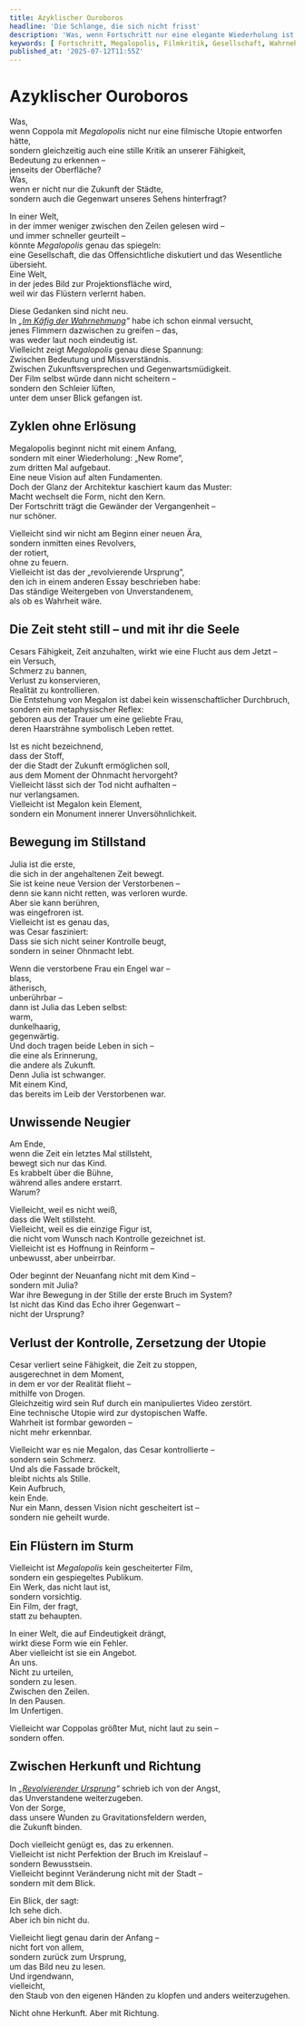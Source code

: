 ```yaml
---
title: Azyklischer Ouroboros
headline: 'Die Schlange, die sich nicht frisst'
description: 'Was, wenn Fortschritt nur eine elegante Wiederholung ist – und unser Blick das Einzige, was sich wirklich ändern kann?'
keywords: [ Fortschritt, Megalopolis, Filmkritik, Gesellschaft, Wahrnehmung, Zyklus, Coppola, Utopie, Ouroboros, Symbolik, Filmanalyse, Soulilog ]
published_at: '2025-07-12T11:55Z'
---
```


# Azyklischer Ouroboros

Was,  
wenn Coppola mit *Megalopolis* nicht nur eine filmische Utopie entworfen hätte,  
sondern gleichzeitig auch eine stille Kritik an unserer Fähigkeit,  
Bedeutung zu erkennen –  
jenseits der Oberfläche?  
Was,  
wenn er nicht nur die Zukunft der Städte,  
sondern auch die Gegenwart unseres Sehens hinterfragt?

In einer Welt,  
in der immer weniger zwischen den Zeilen gelesen wird –  
und immer schneller geurteilt –  
könnte *Megalopolis* genau das spiegeln:  
eine Gesellschaft, die das Offensichtliche diskutiert und das Wesentliche übersieht.  
Eine Welt,  
in der jedes Bild zur Projektionsfläche wird,  
weil wir das Flüstern verlernt haben.

Diese Gedanken sind nicht neu.  
In *„[Im Käfig der Wahrnehmung](/essay/im-kaefig-der-wahrnehmung.md)“* habe ich schon einmal versucht,  
jenes Flimmern dazwischen zu greifen – das,  
was weder laut noch eindeutig ist.  
Vielleicht zeigt *Megalopolis* genau diese Spannung:  
Zwischen Bedeutung und Missverständnis.  
Zwischen Zukunftsversprechen und Gegenwartsmüdigkeit.  
Der Film selbst würde dann nicht scheitern –  
sondern den Schleier lüften,  
unter dem unser Blick gefangen ist.

## Zyklen ohne Erlösung

Megalopolis beginnt nicht mit einem Anfang,  
sondern mit einer Wiederholung: „New Rome“,  
zum dritten Mal aufgebaut.  
Eine neue Vision auf alten Fundamenten.  
Doch der Glanz der Architektur kaschiert kaum das Muster:  
Macht wechselt die Form, nicht den Kern.  
Der Fortschritt trägt die Gewänder der Vergangenheit –  
nur schöner.

Vielleicht sind wir nicht am Beginn einer neuen Ära,  
sondern inmitten eines Revolvers,  
der rotiert,  
ohne zu feuern.  
Vielleicht ist das der „revolvierende Ursprung“,  
den ich in einem anderen Essay beschrieben habe:  
Das ständige Weitergeben von Unverstandenem,  
als ob es Wahrheit wäre.

## Die Zeit steht still – und mit ihr die Seele

Cesars Fähigkeit, Zeit anzuhalten, wirkt wie eine Flucht aus dem Jetzt –  
ein Versuch,  
Schmerz zu bannen,  
Verlust zu konservieren,  
Realität zu kontrollieren.  
Die Entstehung von Megalon ist dabei kein wissenschaftlicher Durchbruch,  
sondern ein metaphysischer Reflex:  
geboren aus der Trauer um eine geliebte Frau,  
deren Haarsträhne symbolisch Leben rettet.

Ist es nicht bezeichnend,  
dass der Stoff,  
der die Stadt der Zukunft ermöglichen soll,  
aus dem Moment der Ohnmacht hervorgeht?  
Vielleicht lässt sich der Tod nicht aufhalten –  
nur verlangsamen.  
Vielleicht ist Megalon kein Element,  
sondern ein Monument innerer Unversöhnlichkeit.

## Bewegung im Stillstand

Julia ist die erste,  
die sich in der angehaltenen Zeit bewegt.  
Sie ist keine neue Version der Verstorbenen –  
denn sie kann nicht retten, was verloren wurde.  
Aber sie kann berühren,  
was eingefroren ist.  
Vielleicht ist es genau das,  
was Cesar fasziniert:  
Dass sie sich nicht seiner Kontrolle beugt,  
sondern in seiner Ohnmacht lebt.

Wenn die verstorbene Frau ein Engel war –  
blass,  
ätherisch,  
unberührbar –  
dann ist Julia das Leben selbst:  
warm,  
dunkelhaarig,  
gegenwärtig.  
Und doch tragen beide Leben in sich –  
die eine als Erinnerung,  
die andere als Zukunft.  
Denn Julia ist schwanger.  
Mit einem Kind,  
das bereits im Leib der Verstorbenen war.

## Unwissende Neugier

Am Ende,  
wenn die Zeit ein letztes Mal stillsteht,  
bewegt sich nur das Kind.  
Es krabbelt über die Bühne,  
während alles andere erstarrt.  
Warum?

Vielleicht, weil es nicht weiß,  
dass die Welt stillsteht.  
Vielleicht, weil es die einzige Figur ist,  
die nicht vom Wunsch nach Kontrolle gezeichnet ist.  
Vielleicht ist es Hoffnung in Reinform –  
unbewusst, aber unbeirrbar.

Oder beginnt der Neuanfang nicht mit dem Kind –  
sondern mit Julia?  
War ihre Bewegung in der Stille der erste Bruch im System?  
Ist nicht das Kind das Echo ihrer Gegenwart –  
nicht der Ursprung?

## Verlust der Kontrolle, Zersetzung der Utopie

Cesar verliert seine Fähigkeit, die Zeit zu stoppen,  
ausgerechnet in dem Moment,  
in dem er vor der Realität flieht –  
mithilfe von Drogen.  
Gleichzeitig wird sein Ruf durch ein manipuliertes Video zerstört.  
Eine technische Utopie wird zur dystopischen Waffe.  
Wahrheit ist formbar geworden –  
nicht mehr erkennbar.

Vielleicht war es nie Megalon, das Cesar kontrollierte –  
sondern sein Schmerz.  
Und als die Fassade bröckelt,  
bleibt nichts als Stille.  
Kein Aufbruch,  
kein Ende.  
Nur ein Mann, dessen Vision nicht gescheitert ist –  
sondern nie geheilt wurde.

## Ein Flüstern im Sturm

Vielleicht ist *Megalopolis* kein gescheiterter Film,  
sondern ein gespiegeltes Publikum.  
Ein Werk, das nicht laut ist,  
sondern vorsichtig.  
Ein Film, der fragt,  
statt zu behaupten.

In einer Welt, die auf Eindeutigkeit drängt,  
wirkt diese Form wie ein Fehler.  
Aber vielleicht ist sie ein Angebot.  
An uns.  
Nicht zu urteilen,  
sondern zu lesen.  
Zwischen den Zeilen.  
In den Pausen.  
Im Unfertigen.

Vielleicht war Coppolas größter Mut, nicht laut zu sein –  
sondern offen.

## Zwischen Herkunft und Richtung

In *„[Revolvierender Ursprung](/essay/revolvierender-ursprung.md)“* schrieb ich von der Angst,  
das Unverstandene weiterzugeben.  
Von der Sorge,  
dass unsere Wunden zu Gravitationsfeldern werden,  
die Zukunft binden.

Doch vielleicht genügt es, das zu erkennen.  
Vielleicht ist nicht Perfektion der Bruch im Kreislauf –  
sondern Bewusstsein.  
Vielleicht beginnt Veränderung nicht mit der Stadt –  
sondern mit dem Blick.

Ein Blick, der sagt:  
Ich sehe dich.  
Aber ich bin nicht du.

Vielleicht liegt genau darin der Anfang –  
nicht fort von allem,  
sondern zurück zum Ursprung,  
um das Bild neu zu lesen.  
Und irgendwann,  
vielleicht,  
den Staub von den eigenen Händen zu klopfen und anders weiterzugehen.

Nicht ohne Herkunft. Aber mit Richtung.

